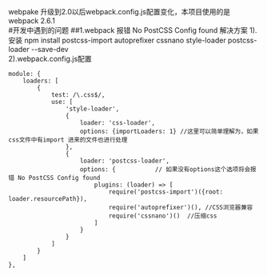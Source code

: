 webpake 升级到2.0以后webpack.config.js配置变化，本项目使用的是webpack 2.6.1<br>
#开发中遇到的问题
##1.webpack 报错 No PostCSS Config found 解决方案
1).安装 npm install postcss-import autoprefixer cssnano style-loader postcss-loader --save-dev<br>
2).webpack.config.js配置

 	module: {
        loaders: [
            {
                test: /\.css$/,
                use: [
                    'style-loader',
                    {
                        loader: 'css-loader',
                        options: {importLoaders: 1} //这里可以简单理解为，如果css文件中有import 进来的文件也进行处理
                    },
                    {
                        loader: 'postcss-loader',
                        options: {           // 如果没有options这个选项将会报错 No PostCSS Config found
                            plugins: (loader) => [
                                require('postcss-import')({root: loader.resourcePath}),
                                require('autoprefixer')(), //CSS浏览器兼容
                                require('cssnano')()  //压缩css
                            ]
                        }
                    }
                ]
            }
        ]
    },

